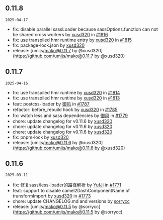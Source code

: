 ## 0.11.8

`2025-04-17`

- fix: disable parallel sassLoader because sassOptions.function can not be shared cross workers by [xusd320](https://github.com/xusd320) in [#1816](https://github.com/umijs/mako/pull/1816)
- fix: use transpiled hmr runtime entry by [xusd320](https://github.com/xusd320) in [#1815](https://github.com/umijs/mako/pull/1815)
- fix: package-lock.json by [xusd320](https://github.com/xusd320)
- release: [umijs/mako@0.11.7 by @xusd320](https://github.com/umijs/mako@0.11.7 by @xusd320)


## 0.11.7

`2025-04-16`

- fix: use transpiled hmr runtime by [xusd320](https://github.com/xusd320) in [#1814](https://github.com/umijs/mako/pull/1814)
- fix: use transpiled hmr runtime by [xusd320](https://github.com/xusd320) in [#1813](https://github.com/umijs/mako/pull/1813)
- feat: postcss-loader by [御风](https://github.com/御风) in [#1787](https://github.com/umijs/mako/pull/1787)
- refactor: before_rebuild hook by [xusd320](https://github.com/xusd320) in [#1785](https://github.com/umijs/mako/pull/1785)
- fix: watch less and sass dependencies by [御风](https://github.com/御风) in [#1779](https://github.com/umijs/mako/pull/1779)
- chore: update changelog for v0.11.6 by [xusd320](https://github.com/xusd320)
- chore: update changelog for v0.11.6 by [xusd320](https://github.com/xusd320)
- chore: update changelog for v0.11.6 by [xusd320](https://github.com/xusd320)
- fix: pnpm-lock by [xusd320](https://github.com/xusd320)
- release: [umijs/mako@0.11.6 by @xusd320](https://github.com/umijs/mako@0.11.6 by @xusd320)


## 0.11.6

`2025-03-11`

- fix: 修复sass/less-loader的路径解析 by [YufJi](https://github.com/YufJi) in [#1771](https://github.com/umijs/mako/pull/1771)
- feat: support to disable camel2DashComponentName of transformImport by [xusd320](https://github.com/xusd320) in [#1773](https://github.com/umijs/mako/pull/1773)
- chore: update CHANGELOG.md and versions by [sorrycc](https://github.com/sorrycc)
- release: [umijs/mako@0.11.5 by @sorrycc](https://github.com/umijs/mako@0.11.5 by @sorrycc)



